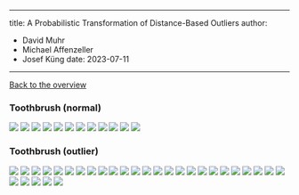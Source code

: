
---
title: A Probabilistic Transformation of Distance-Based Outliers
author:
  - David Muhr
  - Michael Affenzeller
  - Josef Küng
date: 2023-07-11
---

[Back to the overview](/probabilistic-distance/)

### Toothbrush (normal)

![](images/toothbrush/normal/30.png)
![](images/toothbrush/normal/31.png)
![](images/toothbrush/normal/32.png)
![](images/toothbrush/normal/33.png)
![](images/toothbrush/normal/34.png)
![](images/toothbrush/normal/35.png)
![](images/toothbrush/normal/36.png)
![](images/toothbrush/normal/37.png)
![](images/toothbrush/normal/38.png)
![](images/toothbrush/normal/39.png)
![](images/toothbrush/normal/40.png)
![](images/toothbrush/normal/41.png)

### Toothbrush (outlier)

![](images/toothbrush/outlier/0.png)
![](images/toothbrush/outlier/1.png)
![](images/toothbrush/outlier/10.png)
![](images/toothbrush/outlier/11.png)
![](images/toothbrush/outlier/12.png)
![](images/toothbrush/outlier/13.png)
![](images/toothbrush/outlier/14.png)
![](images/toothbrush/outlier/15.png)
![](images/toothbrush/outlier/16.png)
![](images/toothbrush/outlier/17.png)
![](images/toothbrush/outlier/18.png)
![](images/toothbrush/outlier/19.png)
![](images/toothbrush/outlier/2.png)
![](images/toothbrush/outlier/20.png)
![](images/toothbrush/outlier/21.png)
![](images/toothbrush/outlier/22.png)
![](images/toothbrush/outlier/23.png)
![](images/toothbrush/outlier/24.png)
![](images/toothbrush/outlier/25.png)
![](images/toothbrush/outlier/26.png)
![](images/toothbrush/outlier/27.png)
![](images/toothbrush/outlier/28.png)
![](images/toothbrush/outlier/29.png)
![](images/toothbrush/outlier/3.png)
![](images/toothbrush/outlier/4.png)
![](images/toothbrush/outlier/5.png)
![](images/toothbrush/outlier/6.png)
![](images/toothbrush/outlier/7.png)
![](images/toothbrush/outlier/8.png)
![](images/toothbrush/outlier/9.png)

